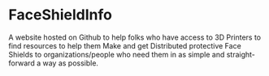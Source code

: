 # FaceShieldInfo
A website hosted on Github to help folks who have access to 3D Printers to find resources to help them Make and get Distributed protective Face Shields to organizations/people who need them in as simple and straight-forward a way as 
possible.
